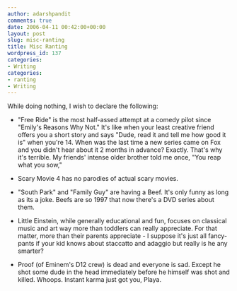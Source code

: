 ```yaml
---
author: adarshpandit
comments: true
date: 2006-04-11 00:42:00+00:00
layout: post
slug: misc-ranting
title: Misc Ranting
wordpress_id: 137
categories:
- Writing
categories:
- ranting
- Writing
---
```


While doing nothing, I wish to declare the following:

- "Free Ride" is the most half-assed attempt at a comedy pilot since "Emily's Reasons Why Not." It's like when your least creative friend offers you a short story and says "Dude, read it and tell me how good it is" when you're 14. When was the last time a new series came on Fox and you didn't hear about it 2 months in advance? Exactly. That's why it's terrible. My friends' intense older brother told me once, "You reap what you sow,"

- Scary Movie 4 has no parodies of actual scary movies.

- "South Park" and "Family Guy" are having a Beef. It's only funny as long as its a joke. Beefs are so 1997 that now there's a DVD series about them.

- Little Einstein, while generally educational and fun, focuses on classical music and art way more than toddlers can really appreciate. For that matter, more than their parents appreciate - I suppose it's just all fancy-pants if your kid knows about staccatto and adaggio but really is he any smarter?

- Proof (of Eminem's D12 crew) is dead and everyone is sad. Except he shot some dude in the head immediately before he himself was shot and killed.  Whoops. Instant karma just got you, Playa.
